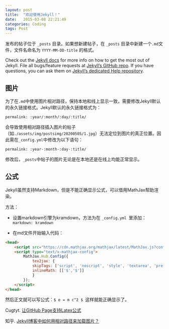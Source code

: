 ```yaml
---
layout: post
title:  "欢迎使用Jekyll！"
date:   2015-03-08 22:21:49
categories: Coding
tags: Post
---
```


发布的帖子位于 `_posts` 目录。如果想新建帖子，在 `_posts` 目录中新建一个`.md`文件，文件名命名为 `YYYY-MM-DD-title` 的格式。

Check out the [Jekyll docs][jekyll] for more info on how to get the most out of Jekyll. File all bugs/feature requests at [Jekyll’s GitHub repo][jekyll-gh]. If you have questions, you can ask them on [Jekyll’s dedicated Help repository][jekyll-help].

## 图片

为了在`.md`中使用图片相对路径，保持本地和线上显示一致，需要修改Jekyll默认的永久链接格式。Jekyll默认的永久链接格式为：

```
permalink: :year/:month/:day/:title/
```

会导致使用相对路径插入图片的帖子（如`./assets/img/postsimg/20200505/1.jpg`）无法定位到图片的真正位置。因此需在`_config.yml`中修改为以下语句：

```
permalink: :year-:month-:day-:title/
```

修改后，`_posts`中帖子的图片无论是在本地还是在线上均能正常显示。

## 公式

Jekyll虽然支持Markdown，但是不能正确显示公式，可以借用MathJax帮助渲染。

方法：

- 设置markdown引擎为kramdown，方法为在 `_config.yml `里添加：`markdown: kramdown`

- 在md文件开始输入代码：

```html
<head>
    <script src="https://cdn.mathjax.org/mathjax/latest/MathJax.js?config=TeX-AMS-MML_HTMLorMML" type="text/javascript"></script>
    <script type="text/x-mathjax-config">
        MathJax.Hub.Config({
            tex2jax: {
            skipTags: ['script', 'noscript', 'style', 'textarea', 'pre'],
            inlineMath: [['$','$']]
            }
        });
    </script>
</head>
```

然后正文就可以写公式：`$ e = m c^2 $ `这样就能正确显示了。



[jekyll]:      http://jekyllrb.com
[jekyll-gh]:   https://github.com/jekyll/jekyll
[jekyll-help]: https://github.com/jekyll/jekyll-help

Cugtyt. [让GitHub Page支持Latex公式](https://zhuanlan.zhihu.com/p/36302775)

知乎. [Jekyll博客中如何用相对路径来加载图片？](https://www.zhihu.com/question/31123165?sort=created)
